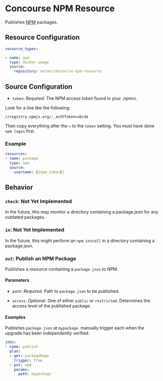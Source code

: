 # Concourse NPM Resource

Publishes [NPM](https://npmjs.com) packages.

## Resource Configuration

```yaml
resource_types:

- name: npm
  type: docker-image
  source:
    repository: nolan/concourse-npm-resource
```

## Source Configuration

* `token`: *Required.* The NPM access token found in your .npmrc.

Look for a line like the following:

```
//registry.npmjs.org/:_authToken=abcde
```

Then copy everything after the `=` to the `token` setting. You must have done `npm login` first.

### Example

```yaml
resources:
- name: package
  type: npm
  source:
    username: {{npm_token}}
```

## Behavior

### `check`: Not Yet Implemented

In the future, this may monitor a directory containing a package.json for any outdated packages.

### `in`: Not Yet Implemented

In the future, this might perform an `npm install` in a directory containing a package.json.

### `out`: Publish an NPM Package

Publishes a resource containing a `package.json` to NPM.

#### Parameters

* `path`: *Required.* Path to `package.json` to be published.

* `access`: *Optional.* One of either `public` or `restricted`. Determines the access level of the published package.

#### Examples

Publishes `package.json` at `mypackage`. manually trigger each when the upgrade has been independently verified.

```yaml
jobs:
- name: publish
  plan:
  - get: packageRepo
    trigger: true
  - put: npm
    params:
      path: mypackage
```

